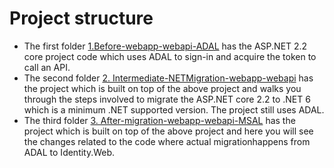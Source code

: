 # Project structure 
- The first folder [1.Before-webapp-webapi-ADAL](1.Before-webapp-webapi-ADAL) has the ASP.NET 2.2 core project code which uses ADAL to sign-in and acquire the token to call an API.
- The second folder [2. Intermediate-NETMigration-webapp-webapi](Intermediate-NETMigration-webapp-webapi) has the project which is built on top of the above project and walks you through the steps involved to migrate the ASP.NET core 2.2 to .NET 6 which is a minimum .NET supported version. The project still uses ADAL. 
- The third folder [3. After-migration-webapp-webapi-MSAL](After-migration-webapp-webapi-MSAL) has the project which is built on top of the above project and here you will see the changes related to the code where actual migrationhappens from ADAL to Identity.Web.   
